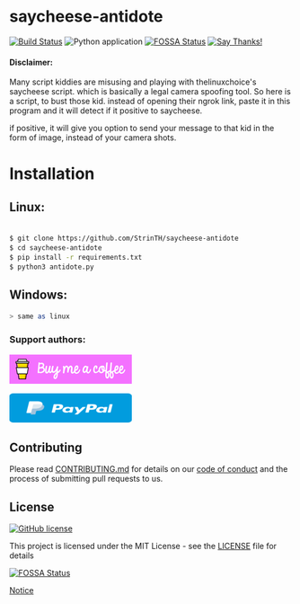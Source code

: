 # saycheese-antidote

[![Build Status](https://travis-ci.com/StrinTH/saycheese-antidote.svg?branch=master)](https://travis-ci.com/StrinTH/saycheese-antidote) 
![Python application](https://github.com/StrinTH/saycheese-antidote/workflows/Python%20application/badge.svg)
[![FOSSA Status](https://app.fossa.com/api/projects/git%2Bgithub.com%2FStrinTH%2Fsaycheese-antidote.svg?type=shield)](https://app.fossa.com/projects/git%2Bgithub.com%2FStrinTH%2Fsaycheese-antidote?ref=badge_shield)
[![Say Thanks!](https://img.shields.io/badge/Say%20Thanks-!-1EAEDB.svg)](https://saythanks.io/to/0x0is1off@gmail.com)

#### Disclaimer:

Many script kiddies are misusing and playing with thelinuxchoice's saycheese script.
which is basically a legal camera spoofing tool. So here is a script, to bust those kid.
instead of opening their ngrok link, paste it in this program and it will detect if it positive to saycheese.

if positive, it will give you option to send your message to that kid in the form of image, instead of your camera shots.


# Installation
## Linux:

```sh

$ git clone https://github.com/StrinTH/saycheese-antidote
$ cd saycheese-antidote
$ pip install -r requirements.txt
$ python3 antidote.py

```
## Windows:

```sh
> same as linux
```

### **Support authors**:

[![Donate](./assets/default-pink.png)](https://www.buymeacoffee.com/6dciIwk)

[![Donate](./assets/-460.png)](https://paypal.me/0x0is1?locale.x=en_GB)


## Contributing

Please read [CONTRIBUTING.md](CONTRIBUTING.md) for details on our [code of conduct](CODE_OF_CONDUCT.md) and the process of submitting pull requests to us.

## License 
[![GitHub license](https://img.shields.io/github/license/StrinTH/ScrapChat)](https://github.com/StrinTH/saycheese-antidote/blob/master/LICENSE)

This project is licensed under the MIT License - see the [LICENSE](LICENSE) file for details

[![FOSSA Status](https://app.fossa.io/api/projects/git%2Bgithub.com%2FStrinTH%2Fsaycheese-antidote.svg?type=large)](https://app.fossa.io/projects/git%2Bgithub.com%2FStrinTH%2Fsaycheese-antidote?ref=badge_large)

<a href="NOTICE.md">Notice</a>
